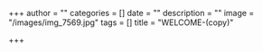 +++
author = ""
categories = []
date = ""
description = ""
image = "/images/img_7569.jpg"
tags = []
title = "WELCOME-(copy)"

+++
